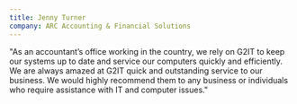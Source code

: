 ```yaml
---
title: Jenny Turner
company: ARC Accounting & Financial Solutions
---
```

"As an accountant’s office working in the country, we rely on G2IT to keep our systems up to date and service our computers quickly and efficiently. We are always amazed at G2IT quick and outstanding service to our business. We would highly recommend them to any business or individuals who require assistance with IT and computer issues."